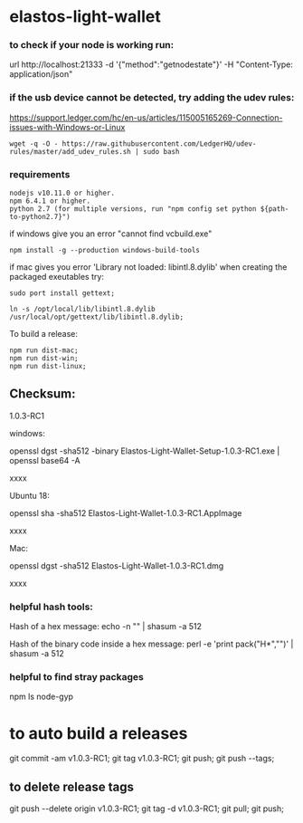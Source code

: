 # elastos-light-wallet

### to check if your node is working run:

url http://localhost:21333 -d '{"method":"getnodestate"}' -H "Content-Type: application/json"

### if the usb device cannot be detected, try adding the udev rules:
https://support.ledger.com/hc/en-us/articles/115005165269-Connection-issues-with-Windows-or-Linux

```
wget -q -O - https://raw.githubusercontent.com/LedgerHQ/udev-rules/master/add_udev_rules.sh | sudo bash
```


### requirements

```
nodejs v10.11.0 or higher.
npm 6.4.1 or higher.
python 2.7 (for multiple versions, run "npm config set python ${path-to-python2.7}")
```

if windows give you an error "cannot find vcbuild.exe"

```
npm install -g --production windows-build-tools
```

if mac gives you error 'Library not loaded: libintl.8.dylib' when creating the packaged exeutables try:

```
sudo port install gettext;

ln -s /opt/local/lib/libintl.8.dylib /usr/local/opt/gettext/lib/libintl.8.dylib;
```

To build a release:
```
npm run dist-mac;
npm run dist-win;
npm run dist-linux;
```


## Checksum:
  1.0.3-RC1

  windows:

  openssl dgst -sha512 -binary Elastos-Light-Wallet-Setup-1.0.3-RC1.exe | openssl base64 -A

  xxxx

  Ubuntu 18:

  openssl sha -sha512 Elastos-Light-Wallet-1.0.3-RC1.AppImage

  xxxx

  Mac:

  openssl dgst -sha512 Elastos-Light-Wallet-1.0.3-RC1.dmg

  xxxx


### helpful hash tools:
Hash of a hex message:
echo -n "<hex>" | shasum -a 512

Hash of the binary code inside a hex message:
perl -e 'print pack("H*","<hex>")' | shasum -a 512

### helpful to find stray packages

npm ls node-gyp


# to auto build a releases
  git commit -am v1.0.3-RC1;
  git tag v1.0.3-RC1;
  git push;
  git push --tags;

## to delete release tags
  git push --delete origin v1.0.3-RC1;
  git tag -d v1.0.3-RC1;
  git pull;
  git push;
